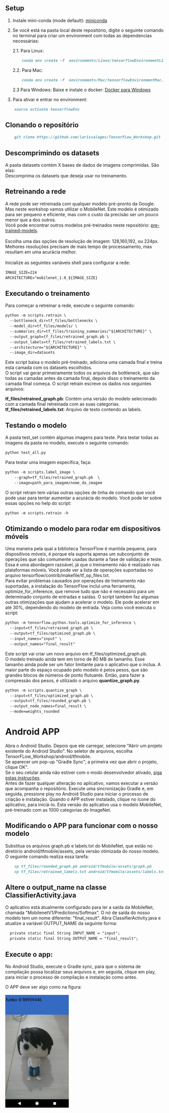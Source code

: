 ## Setup

1. Instale mini-conda (mode default): [miniconda](https://conda.io/miniconda.html)

2. Se você está na pasta local deste repositório, digite o seguinte comando no terminal para criar um environment com todas as dependencias necessárias:

    2.1. Para Linux:
    ```markdown
        conda env create -f  environments/Linux/tensorflowEnvironmentLinux.yaml
    ```

    2.2. Para Mac:
    ```markdown
        conda env create -f  environments/Mac/tensorflowEnvironmentMac.yaml
    ```
    2.3 Para Windows:
        Baixe e instale o docker:
        [Docker para Windows](https://drive.google.com/file/d/12LIDIJnRttM2GwfMDUoOSaMrjfVOczfy/view?usp=sharing)
        
3. Para ativar e entrar no environment:
```markdown
    source activate tensorflowEnv
```

## Clonando o repositório

```markdown
    git clone https://github.com/larissalages/TensorFLow_Workshop.git
```

## Descomprimindo os datasets

A pasta datasets contém X bases de dados de imagens comprimidas. São elas: <br />
Descomprima os datasets que deseja usar no treinamento.

## Retreinando a rede

A rede pode ser retreinada com qualquer modelo pré-pronto da Google. Mas neste workshop vamos utilizar o MobileNet. Este modelo é otimizado para ser pequeno e eficiente, mas com o custo da precisão ser um pouco menor que a dos outros.
<br /> 
Você pode encontrar outros modelos pré-treinados neste repositório: [pre-trained-models](https://github.com/tensorflow/models/tree/master/research/slim#pre-trained-models).
<br />
<br />
Escolha uma das opções de resolução de imagem: 128,160,192, ou 224px. Melhores resoluções precisam de mais tempo de processamento, mas resultam em uma acurácia melhor.
<br />
<br />
Inicialize as seguintes variáveis shell para configurar a rede:
```markdown
IMAGE_SIZE=224
ARCHITECTURE="mobilenet_1.0_${IMAGE_SIZE}
```
## Executando o treinamento

Para começar a retreinar a rede, execute o seguinte comando:
```markdown
python -m scripts.retrain \
  --bottleneck_dir=tf_files/bottlenecks \
  --model_dir=tf_files/models/ \
  --summaries_dir=tf_files/training_summaries/"${ARCHITECTURE}" \
  --output_graph=tf_files/retrained_graph.pb \
  --output_labels=tf_files/retrained_labels.txt \
  --architecture="${ARCHITECTURE}" \
  --image_dir=datasets
```
Este script baixa o modelo pré-treinado, adiciona uma camada final e treina esta camada com os datasets escolhidos. <br />
O script vai gerar primeiramente todos os arquivos de bottleneck, que são todas as camadas antes da camada final, depois disso o treinamento da camada final começa. 
O script retrain escreve os dados nos seguintes arquivos:

**tf_files/retrained_graph.pb**: Contém uma versão do modelo selecionado com a camada final retreinada com as suas categorias. <br />
**tf_files/retrained_labels.txt**: Arquivo de texto contendo as labels.

## Testando o modelo

A pasta test_set contém algumas imagens para teste. Para testar todas as imagens da pasta no modelo, execute o seguinte comando:

```markdown
python test_all.py
```
Para testar uma imagem especifica, faça:
```markdown
python -m scripts.label_image \
    --graph=tf_files/retrained_graph.pb  \
    --image=path_para_imagem/nome_da_imagem
```
O script retrain tem várias outras opções de linha de comando que você pode usar para tentar aumentar a acurácia do modelo.
Você pode ler sobre essas opções no help do script:

```markdown
python -m scripts.retrain -h
```

## Otimizando o modelo para rodar em dispositivos móveis

Uma maneira pela qual a biblioteca TensorFlow é mantida pequena, para dispositivos móveis, é porque ela suporta apenas um subconjunto de operações que são comumente usadas durante a fase de validação e teste. Essa é uma abordagem razoável, já que o treinamento não é realizado nas plataformas móveis. Você pode ver a lista de operações suportadas no arquivo tensorflow/contrib/makefile/tf_op_files.txt.
<br />
Para evitar problemas causados por operações de treinamento não suportadas, a instalação do TensorFlow inclui uma ferramenta, optimize_for_inference, que remove tudo que não é necessário para um determinado conjunto de entradas e saídas.
O script também faz algumas outras otimizações que ajudam a acelerar o modelo. Ele pode acelerar em até 30%, dependendo do modelo de entrada. Veja como você executa o script:

```markdown
python -m tensorflow.python.tools.optimize_for_inference \
  --input=tf_files/retrained_graph.pb \
  --output=tf_files/optimized_graph.pb \
  --input_names="input" \
  --output_names="final_result"
```
Este script vai criar um novo arquivo em tf_files/optimized_graph.pb.<br />
O modelo treinado ainda tem em torno de 80 MB de tamanho. Esse tamanho ainda pode ser um fator limitante para o aplicativo que o inclua. A maior parte do espaço ocupado pelo modelo é pelos pesos, que são grandes blocos de números de ponto flutuante. Então, para fazer a compressão dos pesos, é utilizado o arquivo **quantize_graph.py**.

```markdown
python -m scripts.quantize_graph \
  --input=tf_files/optimized_graph.pb \
  --output=tf_files/rounded_graph.pb \
  --output_node_names=final_result \
  --mode=weights_rounded
```
# Android APP

Abra o Android Studio. Depois que ele carregar, selecione "Abrir um projeto existente do Android Studio".
No seletor de arquivos, escolha TensorFLow_Workshop/android/tfmobile. <br />
Se aparecer um pop-up "Gradle Sync", a primeira vez que abrir o projeto, clique OK".
<br />
Se o seu celular ainda não estiver com o modo desenvolvedor ativado, [siga estas instruções](http://www.techtudo.com.br/dicas-e-tutoriais/noticia/2014/10/como-ativar-o-modo-desenvolvedor-no-android.html).
<br />
Antes de fazer qualquer alteração no aplicativo, vamos executar a versão que acompanha o repositório.
Execute uma sincronização Gradle e, em seguida, pressione play no Android Studio para iniciar o processo de criação e instalação.
Quando o APP estiver instalado, clique no ícone do aplicativo, para iniciá-lo. Esta versão do aplicativo usa o modelo MobileNet, pré-treinado com as 1000 categorias do ImageNet. 

## Modificando o APP para funcionar com o nosso modelo

Substitua os arquivos graph.pb e labels.txt do MobileNet, que estão no diretório android/tfmobile/assets, pela versão otimizada do nosso modelo. O seguinte comando realiza essa tarefa:
```markdown
    cp tf_files/rounded_graph.pb android/tfmobile/assets/graph.pb
    cp tf_files/retrained_labels.txt android/tfmobile/assets/labels.txt 
```
## Altere o output_name na classe ClassifierActivity.java

O aplicativo está atualmente configurado para ler a saída da MobileNet, chamada "MobilenetV1/Predictions/Softmax". O nó de saída do nosso modelo tem um nome diferente: "final_result". Abra ClassifierActivity.java e atualize a variável OUTPUT_NAME da seguinte forma:

```markdown
  private static final String INPUT_NAME = "input";
  private static final String OUTPUT_NAME = "final_result";
```
## Execute o app:

No Android Studio, execute o Gradle sync, para que o sistema de compilação possa localizar seus arquivos e, em seguida, clique em play, para iniciar o processo de compilação e instalação como antes.

O APP deve ser algo como na figura:
<br />
<br />
<img src="L.jpeg" width="40%">


